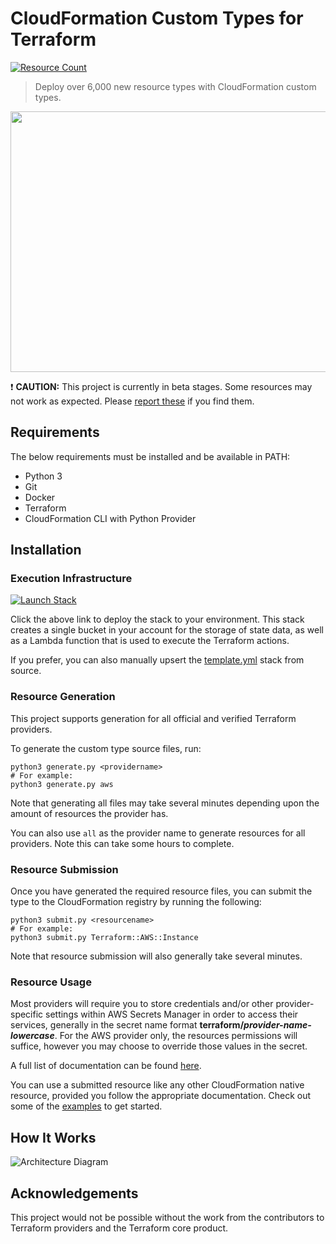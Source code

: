 # CloudFormation Custom Types for Terraform

[![Resource Count](https://img.shields.io/badge/resource%20count-6131-blue.svg)](docs/README.md)

> Deploy over 6,000 new resource types with CloudFormation custom types.

<img src="https://github.com/iann0036/cfn-tf-custom-types/raw/master/assets/screen1.png" width="536" height="417">

:exclamation: **CAUTION:** This project is currently in beta stages. Some resources may not work as expected. Please [report these](https://github.com/iann0036/cfn-tf-custom-types/issues) if you find them.


## Requirements

The below requirements must be installed and be available in PATH:

* Python 3
* Git
* Docker
* Terraform
* CloudFormation CLI with Python Provider

## Installation

### Execution Infrastructure

[![Launch Stack](https://cdn.rawgit.com/buildkite/cloudformation-launch-stack-button-svg/master/launch-stack.svg)](https://console.aws.amazon.com/cloudformation/home?region=us-east-1#/stacks/new?stackName=tfcfn-custom-type-resources&templateURL=https://s3.amazonaws.com/ianmckay-us-east-1/cfn-tf-custom-types/template.yml)

Click the above link to deploy the stack to your environment. This stack creates a single bucket in your account for the storage of state data, as well as a Lambda function that is used to execute the Terraform actions.

If you prefer, you can also manually upsert the [template.yml](https://github.com/iann0036/cfn-tf-custom-types/blob/master/template.yml) stack from source.

### Resource Generation

This project supports generation for all official and verified Terraform providers.

To generate the custom type source files, run:

```
python3 generate.py <providername>
# For example:
python3 generate.py aws
```

Note that generating all files may take several minutes depending upon the amount of resources the provider has.

You can also use `all` as the provider name to generate resources for all providers. Note this can take some hours to complete.

### Resource Submission

Once you have generated the required resource files, you can submit the type to the CloudFormation registry by running the following:

```
python3 submit.py <resourcename>
# For example:
python3 submit.py Terraform::AWS::Instance
```

Note that resource submission will also generally take several minutes.

### Resource Usage

Most providers will require you to store credentials and/or other provider-specific settings within AWS Secrets Manager in order to access their services, generally in the secret name format **terraform/_provider-name-lowercase_**. For the AWS provider only, the resources permissions will suffice, however you may choose to override those values in the secret.

A full list of documentation can be found [here](docs/README.md).

You can use a submitted resource like any other CloudFormation native resource, provided you follow the appropriate documentation. Check out some of the [examples](https://github.com/iann0036/cfn-tf-custom-types/tree/master/examples) to get started.

## How It Works

![Architecture Diagram](assets/arch.png)

## Acknowledgements

This project would not be possible without the work from the contributors to Terraform providers and the Terraform core product.
